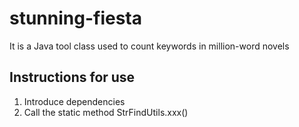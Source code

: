 # stunning-fiesta
It is a Java tool class used to count keywords in million-word novels

## Instructions for use
1. Introduce dependencies
2. Call the static method StrFindUtils.xxx()